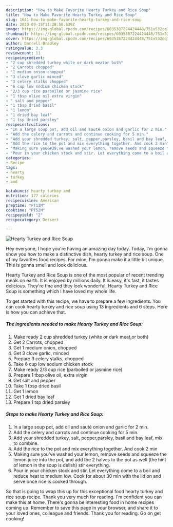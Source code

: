 ```yaml
---
description: "How to Make Favorite Hearty Turkey and Rice Soup"
title: "How to Make Favorite Hearty Turkey and Rice Soup"
slug: 1641-how-to-make-favorite-hearty-turkey-and-rice-soup
date: 2020-09-15T11:28:50.539Z
image: https://img-global.cpcdn.com/recipes/6035387224424448/751x532cq70/hearty-turkey-and-rice-soup-recipe-main-photo.jpg
thumbnail: https://img-global.cpcdn.com/recipes/6035387224424448/751x532cq70/hearty-turkey-and-rice-soup-recipe-main-photo.jpg
cover: https://img-global.cpcdn.com/recipes/6035387224424448/751x532cq70/hearty-turkey-and-rice-soup-recipe-main-photo.jpg
author: Darrell Bradley
ratingvalue: 3.3
reviewcount: 11
recipeingredient:
- "2 cup shredded turkey white or dark meator both"
- "2 Carrots chopped"
- "1 medium onion chopped"
- "3 clove garlic minced"
- "3 celery stalks chopped"
- "6 cup low sodium chicken stock"
- "2/3 cup rice parboiled or jasmine rice"
- "1 tbsp olive oil extra virgin"
- " salt and pepper"
- "1 tbsp dried basil"
- "1 lemon"
- "1 dried bay leaf"
- "1 tsp dried parsley"
recipeinstructions:
- "In a large soup pot, add oil and sauté onion and garlic for 2 min."
- "Add the celery and carrots and continue cooking for 5 min."
- "Add your shredded turkey, salt, pepper,parsley, basil and bay leaf, mix to combine."
- "Add the rice to the pot and mix everything together. And cook 2 min"
- "Making sure you&#39;ve washed your lemon, remove seeds and squeeze the lemon juice into the pot, and add the 2 halves to the pot as well (the hint of lemon in the soup is delish) stir everything."
- "Pour in your chicken stock and stir. Let everything come to a boil and reduce heat to medium low. Cook for about 30 min with the lid on and serve once rice is cooked through."
categories:
- Recipe
tags:
- hearty
- turkey
- and

katakunci: hearty turkey and 
nutrition: 177 calories
recipecuisine: American
preptime: "PT11M"
cooktime: "PT52M"
recipeyield: "2"
recipecategory: Dessert

---
```



![Hearty Turkey and Rice Soup](https://img-global.cpcdn.com/recipes/6035387224424448/751x532cq70/hearty-turkey-and-rice-soup-recipe-main-photo.jpg)

Hey everyone, I hope you're having an amazing day today. Today, I'm gonna show you how to make a distinctive dish, hearty turkey and rice soup. One of my favorites food recipes. For mine, I'm gonna make it a little bit unique. This is gonna smell and look delicious.



Hearty Turkey and Rice Soup is one of the most popular of recent trending meals on earth. It is enjoyed by millions daily. It is easy, it's fast, it tastes delicious. They're fine and they look wonderful. Hearty Turkey and Rice Soup is something which I have loved my whole life.


To get started with this recipe, we have to prepare a few ingredients. You can cook hearty turkey and rice soup using 13 ingredients and 6 steps. Here is how you can achieve that.

<!--inarticleads1-->

##### The ingredients needed to make Hearty Turkey and Rice Soup:

1. Make ready 2 cup shredded turkey (white or dark meat,or both)
1. Get 2 Carrots, chopped
1. Get 1 medium onion, chopped
1. Get 3 clove garlic, minced
1. Prepare 3 celery stalks, chopped
1. Take 6 cup low sodium chicken stock
1. Make ready 2/3 cup rice (parboiled or jasmine rice)
1. Prepare 1 tbsp olive oil, extra virgin
1. Get  salt and pepper
1. Take 1 tbsp dried basil
1. Get 1 lemon
1. Get 1 dried bay leaf
1. Prepare 1 tsp dried parsley




<!--inarticleads2-->

##### Steps to make Hearty Turkey and Rice Soup:

1. In a large soup pot, add oil and sauté onion and garlic for 2 min.
1. Add the celery and carrots and continue cooking for 5 min.
1. Add your shredded turkey, salt, pepper,parsley, basil and bay leaf, mix to combine.
1. Add the rice to the pot and mix everything together. And cook 2 min
1. Making sure you&#39;ve washed your lemon, remove seeds and squeeze the lemon juice into the pot, and add the 2 halves to the pot as well (the hint of lemon in the soup is delish) stir everything.
1. Pour in your chicken stock and stir. Let everything come to a boil and reduce heat to medium low. Cook for about 30 min with the lid on and serve once rice is cooked through.




So that is going to wrap this up for this exceptional food hearty turkey and rice soup recipe. Thank you very much for reading. I'm confident you can make this at home. There's gonna be interesting food in home recipes coming up. Remember to save this page in your browser, and share it to your loved ones, colleague and friends. Thank you for reading. Go on get cooking!
